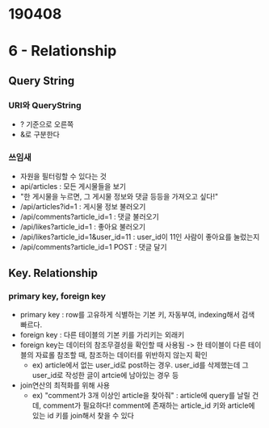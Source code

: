# 190408
# 6 - Relationship

## Query String
### URI와 QueryString
- ? 기준으로 오른쪽
- &로 구분한다
### 쓰임새
- 자원을 필터링할 수 있다는 것
- api/articles : 모든 게시물들을 보기
- "한 게시물을 누르면, 그 게시물 정보와 댓글 등등을 가져오고 싶다!"
- /api/articles?id=1 : 게시물 정보 불러오기
- /api/comments?article_id=1 : 댓글 불러오기
- /api/likes?article_id=1 : 좋아요 불러오기
- /api/likes?article_id=1&user_id=11 : user_id이 11인 사람이 좋아요를 눌렀는지
- /api/comments?article_id=1 POST : 댓글 달기

## Key. Relationship
### primary key, foreign key
- primary key : row를 고유하게 식별하는 기본 키, 자동부여, indexing해서 검색 빠르다.
- foreign key : 다른 테이블의 기본 키를 가리키는 외래키
- foreign key는 데이터의 참조무결성을 확인할 때 사용됨 -> 한 테이블이 다른 테이블의 자료롤 참조할 때, 참조하는 데이터를 위반하지 않는지 확인
  - ex) article에서 없는 user_id로 post하는 경우. user_id를 삭제했는데 그 user_id로 작성한 글이 artcie에 남아있는 경우 등
- join연산의 최적화를 위해 사용
  - ex) "comment가 3개 이상인 article을 찾아줘" : article에 query를 날릴 건데, comment가 필요하다!
    comment에 존재하는 article_id 키와 article에 있는 id 키를 join해서 찾을 수 있다
